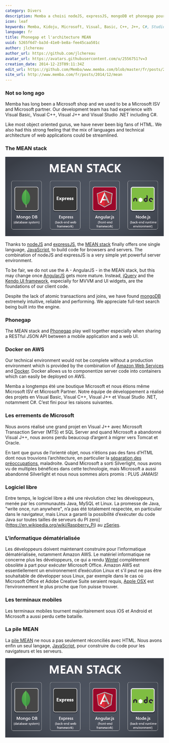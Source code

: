 ```yaml
---
category: Divers
description: Memba a choisi nodeJS, expressJS, mongoDB et phonegap pour construire ses solutions logicielles.
icon: leaf
keywords: Memba, Kidoju, Microsoft, Visual, Basic, C++, J++, C#, Studio, Silverlight, Java, MTS, SQL, MySQL, Oracle, logiciel libre, informatique dématérialisée, Amazon, AWS, Apple, iOS, Android, JavaScript, nodeJS, MEAN
language: fr
title: Phonegap et l'architecture MEAN
uuid: 5265f6d7-ba3d-41e0-be8a-fee45caa501c
author: jlchereau
author_url: https://github.com/jlchereau
avatar_url: https://avatars.githubusercontent.com/u/2556751?v=3
creation_date: 2014-12-23T09:11:34Z
edit_url: https://github.com/Memba/www.memba.com/blob/master/fr/posts/2014/mean.md
site_url: http://www.memba.com/fr/posts/2014/12/mean
---
```

### Not so long ago

Memba has long been a Microsoft shop and we used to be a Microsoft ISV and Microsoft partner. 
Our development team has had experience with Visual Basic, Visual C++, Visual J++ and Visual Studio .NET including C#.

Like most object oriented gurus, we have never been big fans of HTML. We also had this strong feeling that the mix of languages and technical architecture of web applications could be streamlined.
 
### The MEAN stack

![MEAN stack](https://raw.githubusercontent.com/Memba/www.memba.com/master/en/posts/2014/mean.png)

Thanks to [nodeJS](https://nodejs.org/) and [expressJS](http://expressjs.com/), the [MEAN stack](https://en.wikipedia.org/wiki/MEAN_(software_bundle)) finally offers one single language,
[JavaScript](https://en.wikipedia.org/wiki/JavaScript), to build code for browsers and servers. The combination of nodeJS and expressJS is a very simple yet powerful server environment.

To be fair, we do not use the A - AngularJS - in the MEAN stack, but this may change once [AngularJS](https://angularjs.org/) gets more mature.
Instead, [jQuery](http://jquery.com/) and the [Kendo UI framework](http://www.telerik.com/kendo-ui), especially for MVVM and UI widgets, are the foundations of our client code.

Despite the lack of atomic transactions and joins, we have found [mongoDB](http://www.mongodb.org) extremely intuitive, reliable and performing. We appreciate full-text search being built into the engine.

### Phonegap

The MEAN stack and [Phonegap](http://phonegap.com/) play well together especially when sharing a RESTful JSON API between a mobile application and a web UI.

### Docker on AWS

Our technical environment would not be complete without a production environment which is provided by the combination of [Amazon Web Services](https://aws.amazon.com/) and [Docker](https://www.docker.com/).
Docker allows us to componentize server code into containers which can easily be deployed on AWS.



Memba a longtemps été une boutique Microsoft et nous étions même Microsoft ISV et Microsoft Partner.
Notre équipe de développement a réalisé des projets en Visual Basic, Visual C++, Visual J++ et Visual Studio .NET, notamment C#.
C’est fini pour les raisons suivantes.

### Les errements de Microsoft

Nous avons réalisé une grand projet en Visual J++ avec Microsoft Transaction Server (MTS) et SQL Server and quand Microsoft a abandonné Visual J++,
nous avons perdu beaucoup d’argent à migrer vers Tomcat et Oracle.

En tant que gurus de l’orienté objet, nous n’étions pas des fans d’HTML dont nous trouvions l’architecture, en particulier la [séparation des préoccupations](https://en.wikipedia.org/wiki/Separation_of_concerns), maladroite.
Quand Microsoft a sorti Silverlight, nous avons vu de multiples bénéfices dans cette technologie, mais Microsoft a aussi abandonné Silverlight et nous nous sommes alors promis : PLUS JAMAIS!

### Logiciel libre

Entre temps, le logiciel libre a été une révolution chez les développeurs, menée par les communautés Java, MySQL et Linux.
La promesse de Java, "write once, run anywhere", n’a pas été totalement respectée, en particulier dans le navigateur, mais Linux a garanti
la possibilité d’exécuter du code Java sur toutes tailles de serveurs du PI zero](https://en.wikipedia.org/wiki/Raspberry_Pi) au [zSeries](https://en.wikipedia.org/wiki/IBM_System_z). 

### L’informatique dématérialisée 

Les développeurs doivent maintenant construire pour l’informatique dématérialisée, notamment Amazon AWS.
Le matériel informatique ne concerne plus les développeurs, ce qui a rendu [Wintel](https://en.wikipedia.org/wiki/Wintel) complètement obsolète à part pour exécuter Microsoft Office.
Amazon AWS est essentiellement un environnement d’exécution Linux et s'il peut ne pas être souhaitable de développer sous Linux,
par exemple dans le cas où Microsoft Office et Adobe Creative Suite seraient requis, [Apple OSX](http://www.apple.com/uk/osx/) est l’environnement le plus proche que l’on puisse trouver. 

### Les terminaux mobiles

Les terminaux mobiles tournent majoritairement sous iOS et Android et Microsoft a aussi perdu cette bataille.

### La pile MEAN

La [pile MEAN](https://en.wikipedia.org/wiki/MEAN_(software_bundle)) ne nous a pas seulement réconciliés avec HTML.
Nous avons enfin un seul langage, [JavaScript](https://en.wikipedia.org/wiki/JavaScript), pour construire du code pour les navigateurs et les serveurs.

![Logo MEAN](https://raw.githubusercontent.com/Memba/www.memba.com/master/fr/posts/2014/mean.png)